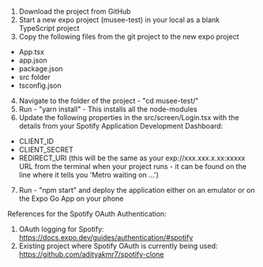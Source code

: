 1. Download the project from GitHub
2. Start a new expo project (musee-test) in your local as a blank TypeScript project
3. Copy the following files from the git project to the new expo project 
  - App.tsx
  - app.json
  - package.json
  - src folder
  - tsconfig.json

4. Navigate to the folder of the project - "cd musee-test/"
5. Run - "yarn install" - This installs all the node-modules
6. Update the following properties in the src/screen/Login.tsx with the details from your Spotify Application Development Dashboard:
  - CLIENT_ID
  - CLIENT_SECRET
  - REDIRECT_URI (this will be the same as your exp://xxx.xxx.x.xx:xxxxx URL from the terminal when your project runs - it can be found on the line where it tells you 'Metro waiting on ...')

7. Run - "npm start" and deploy the application either on an emulator or on the Expo Go App on your phone



References for the Spotify OAuth Authentication:
1. OAuth logging for Spotify: https://docs.expo.dev/guides/authentication/#spotify
2. Existing project where Spotify OAuth is currently being used: https://github.com/adityakmr7/spotify-clone 
